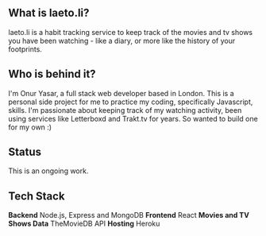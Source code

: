 ## What is laeto.li?
laeto.li is a habit tracking service to keep track of the movies and tv
shows you have been watching - like a diary, or more like the history of
your footprints.

## Who is behind it?
I'm Onur Yasar, a full stack web developer based in London. This is a
personal side project for me to practice my coding, specifically
Javascript, skills. I'm passionate about keeping track of my watching
activity, been using services like Letterboxd and Trakt.tv for years. So
wanted to build one for my own :)

## Status
This is an ongoing work.

## Tech Stack
**Backend** Node.js, Express and MongoDB
**Frontend** React
**Movies and TV Shows Data** TheMovieDB API
**Hosting** Heroku

